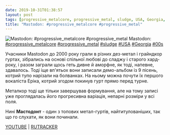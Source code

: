 ```yaml
---
date: 2019-10-31T01:38:57
layout: post
tags: [progressive_metalcore, progressive_metal, sludge, USA, Georgia, 00s]
title: "Mastodon: #progressive_metalcore #progressive_metal"
---
```

![Mastodon: #progressive_metalcore #progressive_metal](https://res.cloudinary.com/vast-space-unexplored/image/upload/q_auto,dpr_auto,w_auto/photos/photo_793_31-10-2019_01-38-57.jpg)
Mastodon: [#progressive_metalcore](/tags/#progressive_metalcore) [#progressive_metal](/tags/#progressive_metal) [#sludge](/tags/#sludge) [#USA](/tags/#USA) [#Georgia](/tags/#Georgia) [#00s](/tags/#00s)

Учасники Mastodon до 2000 року грали в різних дез-метал і грайндкор гуртах, зібрались на основі спільної любові до сладжу і старого хард-року, і разом заграли щось геть дивне й аморфне, як тоді, напевне, здавалось. Тоді іще вп&#39;ятьох вони записали демо-альбом із 9 пісень, котрий тупо нарізали на болванках. На ньому можна почути їх першого вокаліста Еріка, котрий згодом покинув гурт прямо перед турне.

Металкор тоді ще тільки завершував формування, але на тому записі уже проглядалась його прогресивна варіація, непарні розміри у всі поля.

Нині **Мастодонт** - один з топових метал-гуртів, найтитулованіших, так що го слухати, як вони починали.

[YOUTUBE](https://www.youtube.com/playlist?list=PLauyvJy1v1QIpKDMDGacSl56kJNeiltVb) \| [RUTRACKER](https://rutracker.org/forum/viewtopic.php?t=3506194)